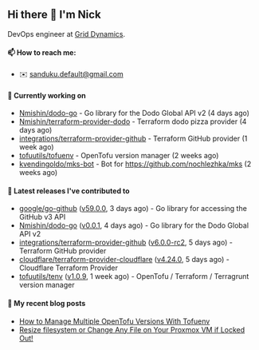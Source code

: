 ## Hi there 👋 I'm Nick

DevOps engineer at [Grid Dynamics](https://www.griddynamics.com/).

#### 📫 How to reach me:

- ✉️ sanduku.default@gmail.com

#### 👷 Currently working on


- [Nmishin/dodo-go](https://github.com/Nmishin/dodo-go) - Go library for the Dodo Global API v2 (4 days ago)
- [Nmishin/terraform-provider-dodo](https://github.com/Nmishin/terraform-provider-dodo) - Terraform dodo pizza provider (4 days ago)
- [integrations/terraform-provider-github](https://github.com/integrations/terraform-provider-github) - Terraform GitHub provider (1 week ago)
- [tofuutils/tofuenv](https://github.com/tofuutils/tofuenv) - OpenTofu version manager (2 weeks ago)
- [kvendingoldo/mks-bot](https://github.com/kvendingoldo/mks-bot) - Bot for https://github.com/nochlezhka/mks (2 weeks ago)

#### 🔭 Latest releases I've contributed to

- [google/go-github](https://github.com/google/go-github) ([v59.0.0](https://github.com/google/go-github/releases/tag/v59.0.0), 3 days ago) - Go library for accessing the GitHub v3 API
- [Nmishin/dodo-go](https://github.com/Nmishin/dodo-go) ([v0.0.1](https://github.com/Nmishin/dodo-go/releases/tag/v0.0.1), 4 days ago) - Go library for the Dodo Global API v2
- [integrations/terraform-provider-github](https://github.com/integrations/terraform-provider-github) ([v6.0.0-rc2](https://github.com/integrations/terraform-provider-github/releases/tag/v6.0.0-rc2), 5 days ago) - Terraform GitHub provider
- [cloudflare/terraform-provider-cloudflare](https://github.com/cloudflare/terraform-provider-cloudflare) ([v4.24.0](https://github.com/cloudflare/terraform-provider-cloudflare/releases/tag/v4.24.0), 5 days ago) - Cloudflare Terraform Provider
- [tofuutils/tenv](https://github.com/tofuutils/tenv) ([v1.0.9](https://github.com/tofuutils/tenv/releases/tag/v1.0.9), 1 week ago) - OpenTofu / Terraform / Terragrunt version manager

#### 📜 My recent blog posts
- [How to Manage Multiple OpenTofu Versions With Tofuenv](https://hackernoon.com/how-to-manage-multiple-opentofu-versions-with-tofuenv)
- [Resize filesystem or Change Any File on Your Proxmox VM if Locked Out!](https://hackernoon.com/resize-filesystem-or-change-any-file-on-your-proxmox-vm-if-locked-out)
